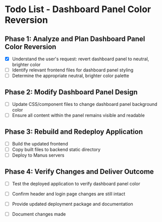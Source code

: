 # Todo List - Dashboard Panel Color Reversion

## Phase 1: Analyze and Plan Dashboard Panel Color Reversion
- [x] Understand the user's request: revert dashboard panel to neutral, brighter color
- [ ] Identify relevant frontend files for dashboard panel styling
- [ ] Determine the appropriate neutral, brighter color palette

## Phase 2: Modify Dashboard Panel Design
- [ ] Update CSS/component files to change dashboard panel background color
- [ ] Ensure all content within the panel remains visible and readable

## Phase 3: Rebuild and Redeploy Application
- [ ] Build the updated frontend
- [ ] Copy built files to backend static directory
- [ ] Deploy to Manus servers

## Phase 4: Verify Changes and Deliver Outcome
- [ ] Test the deployed application to verify dashboard panel color
- [ ] Confirm header and login page changes are still intact
- [ ] Provide updated deployment package and documentation
- [ ] Document changes made

